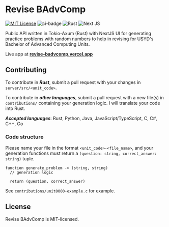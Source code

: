 # Revise BAdvComp

[![MIT License](https://img.shields.io/badge/license-MIT-blue.svg)](https://github.com/abyanmajid/revise-badvcomp/blob/main/LICENSE) ![ci-badge](https://github.com/abyanmajid/revise-badvcomp/actions/workflows/ci.yml/badge.svg) ![Rust](https://img.shields.io/badge/Axum-red.svg?style=flat&logo=rust&logoColor=white) ![Next JS](https://img.shields.io/badge/Next-black?style=flat&logo=next.js&logoColor=white)

Public API written in Tokio-Axum (Rust) with NextJS UI for generating practice problems with random numbers to help in revising for USYD's Bachelor of Advanced Computing Units.

Live app at **[revise-badvcomp.vercel.app](https://revise-badvcomp.vercel.app)**

## Contributing

To contribute in ***Rust***, submit a pull request with your changes in `server/src/<unit_code>`.

To contribute in ***other languages***, submit a pull request with a new file(s) in `contributions/` containing your generation logic. I will translate your code into Rust.

***Accepted languages***: Rust, Python, Java, JavaScript/TypeScript, C, C#, C++, Go

### Code structure

Please name your file in the format `<unit_code>-<file_name>`, and your generation functions must return a `(question: string, correct_answer: string)` tuple.
```
function generate_problem -> (string, string)
  // generation logic

  return (question, correct_answer)
```

See `contributions/unit0000-example.c` for example.

## License

Revise BAdvComp is MIT-licensed.
